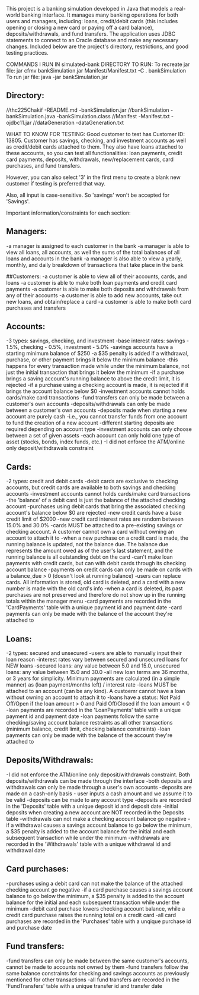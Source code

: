 This project is a banking simulation developed in Java that models a real-world banking interface. It manages many banking operations for both users and managers, including: loans, credit/debit cards (this includes opening or closing a new card or paying off a card balance), deposits/withdrawals, and fund transfers. The application uses JDBC statements to connect to an Oracle database and make any necessary changes. Included below are the project's directory, restrictions, and good testing practices.



COMMANDS I RUN IN simulated-bank DIRECTORY TO RUN:
To recreate jar file: 
jar cfmv bankSimulation.jar Manifest/Manifest.txt -C . bankSimulation
To run jar file: 
java -jar bankSimulation.jar 



## Directory:
//thc225Chakif
    -README.md
    -bankSimulation.jar
    //bankSimulation
        -bankSimulation.java
        -bankSimulation.class
    //Manifest
        -Manifest.txt
        -ojdbc11.jar
    //dataGeneration
        -dataGeneration.txt


WHAT TO KNOW FOR TESTING:
Good customer to test has Customer ID: 13805. Customer has savings, checking, and investment accounts as well as credit/debit cards attached to them.
They also have loans attached to these accounts, so you can test all functionalities: loan payments, credit card payments, deposits, withdrawals, 
new/replacement cards, card purchases, and fund transfers.

However, you can also select '3' in the first menu to create a blank new customer if testing is preferred that way.

Also, all input is case-sensitive. So 'savings' won't be accepted for 'Savings'.



Important information/constraints for each section:

## Managers:
-a manager is assigned to each customer in the bank 
-a manager is able to view all loans, all accounts, as well the sums of the total balances of all loans and accounts in the bank
-a manager is also able to view a yearly, monthly, and daily breakdown of transactions that take place in the bank


##Customers:
-a customer is able to view all of their accounts, cards, and loans
-a customer is able to make both loan payments and credit card payments
-a customer is able to make both deposits and withdrawals from any of their accounts
-a customer is able to add new accounts, take out new loans, and obtain/replace a card
-a customer is able to make both card purchases and transfers


## Accounts:
-3 types: savings, checking, and investment
-base interest rates: savings - 1.5%, checking - 0.5%, investment - 5.0%
-savings accounts have a starting minimum balance of $250
    -a $35 penalty is added if a withdrawal, purchase, or other payment brings it below the minimum balance
    -this happens for every transaction made while under the minimum balance, not just the initial transaction that brings it below the minimum
-if a purchase brings a saving account's running balance to above the credit limit, it is rejected
-if a purchase using a checking account is made, it is rejected if it brings the account balance below $0
-investment accounts cannot holds cards/make card transactions
-fund transfers can only be made between a customer's own accounts
-deposits/withdrawals can only be made between a customer's own accounts
-deposits made when starting a new account are purely cash
    -i.e., you cannot transfer funds from one account to fund the creation of a new account
-different starting deposits are required depending on account type
-investment accounts can only choose between a set of given assets
    -each account can only hold one type of asset (stocks, bonds, index funds, etc.)
-I did not enforce the ATM/online only deposit/withdrawals constraint


## Cards:
-2 types: credit and debit cards
-debit cards are exclusive to checking accounts, but credit cards are available to both savings and checking accounts
-investment accounts cannot holds cards/make card transactions
-the 'balance' of a debit card is just the balance of the attached checking account
-purchases using debit cards that bring the associated checking account's balance below $0 are rejected
-new credit cards have a base credit limit of $2000
-new credit card interest rates are random between 15.0% and 30.0%
-cards MUST be attached to a pre-existing savings or checking account. A customer cannot own a card without owning an account to attach it to
-when a new purchase on a credit card is made, the running balance is updated, not the balance due. The balance due represents the amount owed as of the user's last statement, and the running balance is all outstanding debt on the card
-can't make loan payments with credit cards, but can with debit cards through its checking account balance
-payments on credit cards can only be made on cards with a balance_due > 0 (doesn't look at running balance)
-users can replace cards. All information is stored, old card is deleted, and a card with a new number is made with the old card's info
    -when a card is deleted, its past purchases are not preserved and therefore do not show up in the running totals within the manager menu
-card payments are recorded in the 'CardPayments' table with a unique payment id and payment date
-card payments can only be made with the balance of the account they're attached to


## Loans:
-2 types: secured and unsecured
-users are able to manually input their loan reason
-interest rates vary between secured and unsecured loans for NEW loans
    -secured loans: any value between 5.0 and 15.0, unsecured loans: any value between 15.0 and 30.0
-all new loan terms are 36 months, or 3 years for simplicity. Minimum payments are calculated (in a simple manner) as (loan payment/months left) / interest rate
-loans MUST be attached to an account (can be any kind). A custoemr cannot have a loan without owning an account to attach it to
-loans have a status: Not Paid Off/Open if the loan amount > 0 and Paid Off/Closed if the loan amount < 0
-loan payments are recorded in the 'LoanPayments' table with a unique payment id and payment date
-loan payments follow the same checking/saving account balance restraints as all other transactions (minimum balance, credit limit, checking balance constraints)
-loan payments can only be made with the balance of the account they're attached to


## Deposits/Withdrawals:
-I did not enforce the ATM/online only deposit/withdrawals constraint. Both deposits/withdrawals can be made through the interface 
-both deposits and withdrawals can only be made through a user's own accounts
-deposits are made on a cash-only basis - user inputs a cash amount and we assume it to be valid
-deposits can be made to any account type
-deposits are recorded in the 'Deposits' table with a unique deposit id and deposit date
-initial deposits when creating a new account are NOT recorded in the Deposits table
-withdrawals can not make a checking account balance go negative
-if a withdrawal causes a savings account balance to go below the minimum, a $35 penalty is added to the account balance for the initial and each subsequent transaction while under the minimum
-withdrawals are recorded in the 'Withdrawals' table with a unique withdrawal id and withdrawal date


## Card purchases:
-purchases using a debit card can not make the balance of the attached checking account go negative
-if a card purchase causes a savings account balance to go below the minimum, a $35 penalty is added to the account balance for the initial and each subsequent transaction while under the minimum
-debit card purchase lowers checking account balance, while a credit card purchase raises the running total on a credit card
-all card purchases are recorded in the 'Purchases' table with a unqique purchase id and purchase date


## Fund transfers:
-fund transfers can only be made between the same customer's accounts, cannot be made to accounts not owned by them
-fund transfers follow the same balance constraints for checking and savings accounts as previously mentioned for other transactions
-all fund transfers are recorded in the 'FundTransfers' table with a unique transfer id and transfer date
